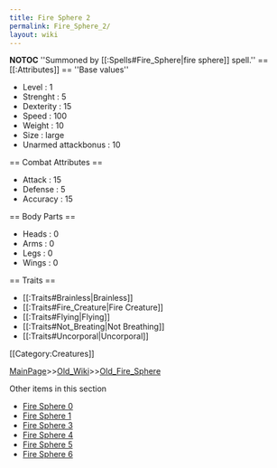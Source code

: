 ```yaml
---
title: Fire Sphere 2
permalink: Fire_Sphere_2/
layout: wiki
---
```

__NOTOC__
''Summoned by [[:Spells#Fire_Sphere|fire sphere]] spell.''
== [[:Attributes]] ==
''Base values''
* Level : 1
* Strenght : 5
* Dexterity : 15
* Speed : 100
* Weight : 10
* Size : large
* Unarmed attackbonus : 10

== Combat Attributes ==
* Attack : 15
* Defense : 5
* Accuracy : 15

== Body Parts ==
* Heads : 0
* Arms : 0
* Legs : 0
* Wings : 0

== Traits ==
* [[:Traits#Brainless|Brainless]]
* [[:Traits#Fire_Creature|Fire Creature]]
* [[:Traits#Flying|Flying]]
* [[:Traits#Not_Breating|Not Breathing]]
* [[:Traits#Uncorporal|Uncorporal]]

[[Category:Creatures]]

[MainPage](/keeperrl_wiki/ "wikilink")>>[Old_Wiki](/keeperrl_wiki/Old_Wiki "wikilink")>>[Old_Fire_Sphere](/keeperrl_wiki/Old_Fire_Sphere "wikilink")

Other items in this section
-    [Fire Sphere 0](/keeperrl_wiki/Fire_Sphere_0 "wikilink")
-    [Fire Sphere 1](/keeperrl_wiki/Fire_Sphere_1 "wikilink")
-    [Fire Sphere 3](/keeperrl_wiki/Fire_Sphere_3 "wikilink")
-    [Fire Sphere 4](/keeperrl_wiki/Fire_Sphere_4 "wikilink")
-    [Fire Sphere 5](/keeperrl_wiki/Fire_Sphere_5 "wikilink")
-    [Fire Sphere 6](/keeperrl_wiki/Fire_Sphere_6 "wikilink")
